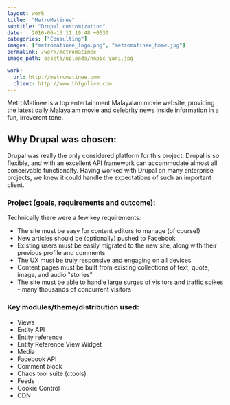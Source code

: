 ```yaml
---
layout: work
title:  "MetroMatinee"
subtitle: "Drupal customization"
date:   2016-06-13 11:19:48 +0530
categories: ["Consulting"]
images: ["metromatinee_logo.png", "metromatinee_home.jpg"]
permalink: /work/metromatinee
image_path: assets/uploads/nopic_yari.jpg

work:
  url: http://metromatinee.com
  client: http://www.tbfgolive.com
---
```


MetroMatinee is a top entertainment Malayalam movie website, providing the latest daily Malayalam movie and celebrity news inside information in a fun, irreverent tone.

## Why Drupal was chosen:
Drupal was really the only considered platform for this project. Drupal is so flexible, and with an excellent API framework can accommodate almost all conceivable functionalty. Having worked with Drupal on many enterprise projects, we knew it could handle the expectations of such an important client.

### Project (goals, requirements and outcome):
Technically there were a few key requirements:

* The site must be easy for content editors to manage (of course!)
* New articles should be (optionally) pushed to Facebook
* Existing users must be easily migrated to the new site, along with their previous profile and comments
* The UX must be truly responsive and engaging on all devices
* Content pages must be built from existing collections of text, quote, image, and audio "stories"
* The site must be able to handle large surges of visitors and traffic spikes - many thousands of concurrent visitors

### Key modules/theme/distribution used:

* Views
* Entity API
* Entity reference
* Entity Reference View Widget
* Media
* Facebook API
* Comment block
* Chaos tool suite (ctools)
* Feeds
* Cookie Control
* CDN
